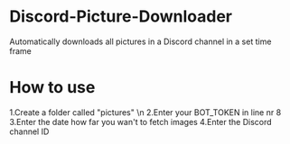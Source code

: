 # Discord-Picture-Downloader
Automatically downloads all pictures in a Discord channel in a set time frame

# How to use
1.Create a folder called "pictures" \n
2.Enter your BOT_TOKEN in line nr 8
3.Enter the date how far you wan't to fetch images
4.Enter the Discord channel ID
